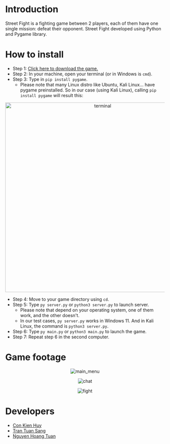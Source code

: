 ﻿# Introduction
Street Fight is a fighting game between 2 players, each of them have one single mission: defeat their opponent. Street Fight developed using Python and Pygame library.

# How to install
* Step 1: [Click here to download the game.](https://github.com/ConKienHuy/Street-Fight/archive/refs/heads/master.zip)
* Step 2: In your machine, open your terminal (or in Windows is `cmd`).
* Step 3: Type in `pip install pygame`.
    * Please note that many Linux distro like Ubuntu, Kali Linux... have pygame preinstalled. So in our case (using Kali Linux), calling `pip install pygame` will result this:
<p align="center">
    <img src="https://lh3.googleusercontent.com/pw/AP1GczOEesqmJPdiapJE3oPZkGn7dKAaUtC-NMex_QonH5NsVhapB4wkpsrNifVU96otrGvCVm4SnBcL-LSRNZBv7tq4jlKB_ESJPZihGa9hIkfmOAoZDGBjm9YYjVR9ot3Qmgli8H60WTmiVOE6DW4UX64T=w739-h194-s-no-gm" alt="terminal" width="600px">
</p>

* Step 4: Move to your game directory using `cd`.
* Step 5: Type `py server.py` or `python3 server.py` to launch server.
    *  Please note that depend on your operating system, one of them work, and the other doesn't.
    *  In our test cases, `py server.py` works in Windows 11. And in Kali Linux, the command is `python3 server.py`.
* Step 6: Type `py main.py` or `python3 main.py` to launch the game.
* Step 7: Repeat step 6 in the second computer.

# Game footage
<p align="center">
    <img src="https://lh3.googleusercontent.com/pw/AP1GczNEeiJcJjI8UjTsMSwpVKJ6IV0flLyj9hKaxGVbZpUNnvX_8X2EOc5CaWeKnn7Wi2O6wJdS_1e0AZY4oUTn0HJxkW0nqtZ7HUOFSjy7Jq041xHi_lia6Qnj_kbkBckY4lNLdFh5SEeOEM6LHImq2JSs=w1545-h869-s-no-gm" alt="main_menu">
</p>
<p align="center">
    <img src="https://lh3.googleusercontent.com/pw/AP1GczNyFq9Mz4E1sTKRkAXPblIYzyGlXrOA6J6ZkyHe_gAQpPEowfO4Ump3wgC4MKKbkeg0ChxgXB81QvwoHkrqHfF_HFkmnq2AR_iMAcc0aWDw1czuGANncPOqwbj6Z-OYi1ZqnBbms5ytjfuDurfKj0e3=w1300-h731-s-no-gm" alt="chat">
</p>
<p align="center">
    <img src="https://lh3.googleusercontent.com/pw/AP1GczM0_ln5vadf5CVC_GKyWBqSGpczLO2lBaMNqak88MxbhdnlVuVc5OvHns0q71L4YX64ouP3upPYfies9UaPkAzmjjVnH74Cpr0KXn6JvNeO9pHQ4b7GqFvfwGC5F_93P6tU0GhUKYmpMHKYStIQ7KBa=w1300-h731-s-no-gm" alt="fight">
</p>

# Developers
* [Con Kien Huy](https://github.com/ConKienHuy)
* [Tran Tuan Sang](https://ttsang793.github.io)
* [Nguyen Hoang Tuan](https://github.com/tuansgu)
